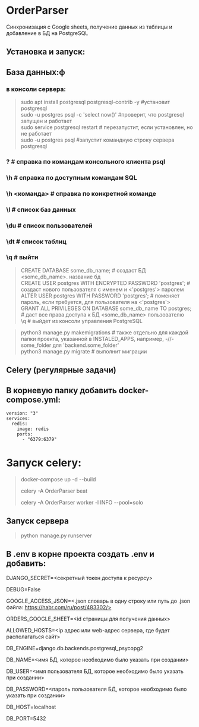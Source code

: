 # OrderParser
Синхронизация с Google sheets, получение данных из таблицы и добавление в БД на PostgreSQL


## Установка и запуск:
## База данных:ф
### в консоли сервера:
>sudo apt install postgresql postgresql-contrib -y #установит postgresql  
>sudo -u postgres psql -c 'select now()' #проверит, что postgresql запущен и работает  
>sudo service postgresql restart # перезапустит, если установлен, но не работает  
>sudo -u postgres psql #запустит командную строку сервера postgresql  
### \? # справка по командам консольного клиента psql
### \h # справка по доступным командам SQL
### \h <команда> # справка по конкретной команде
### \l # список баз данных
### \du # список пользователей
### \dt # список таблиц
### \q # выйти 
>CREATE DATABASE some_db_name; # создаст БД <some_db_name>. название бд  
>CREATE USER postgres WITH ENCRYPTED PASSWORD 'postgres'; # создаст нового пользователя c <postgres> именем и <'postgres'> паролем  
>ALTER USER postgres WITH PASSWORD 'postgres'; # поменяет пароль, если требуется, для пользователя <postgres> на <'postgres'>  
>GRANT ALL PRIVILEGES ON DATABASE some_db_name TO postgres; # даст все права доступа к БД <some_db_name> пользователю <postgres>  
>\q # выйдет из консоли управления PostgreSQL  

>python3 manage.py makemigrations # также отдельно для каждой папки проекта, указанной в INSTALED_APPS, например, -//- some_folder для 'backend.some_folder'  
>python3 manage.py migrate # выполнит миграции  

## Celery (регулярные задачи)
## В корневую папку добавить docker-compose.yml:
```
version: "3"
services:
  redis:
    image: redis
    ports:
      - "6379:6379"
```
# Запуск celery:
> docker-compose up -d --build
> 
> celery -A OrderParser beat 
> 
> celery -A OrderParser worker -l INFO --pool=solo 

## Запуск сервера
> python manage.py runserver 
> 

## В .env в корне проекта создать .env и добавить: 
DJANGO_SECRET=<секретный токен доступа к ресурсу>

DEBUG=False

GOOGLE_ACCESS_JSON=<.json словарь в одну строку или путь до .json файла: https://habr.com/ru/post/483302/> 

ORDERS_GOOGLE_SHEET=<id страницы для получения данных>

ALLOWED_HOSTS=<ip адрес или web-адрес сервера, где будет располагаться сайт>

DB_ENGINE=django.db.backends.postgresql_psycopg2

DB_NAME=<имя БД, которое необходимо было указать при создании>

DB_USER=<имя пользователя БД, которое необходимо было указать при создании>

DB_PASSWORD=<пароль пользователя БД, которое необходимо было указать при создании>

DB_HOST=localhost

DB_PORT=5432
